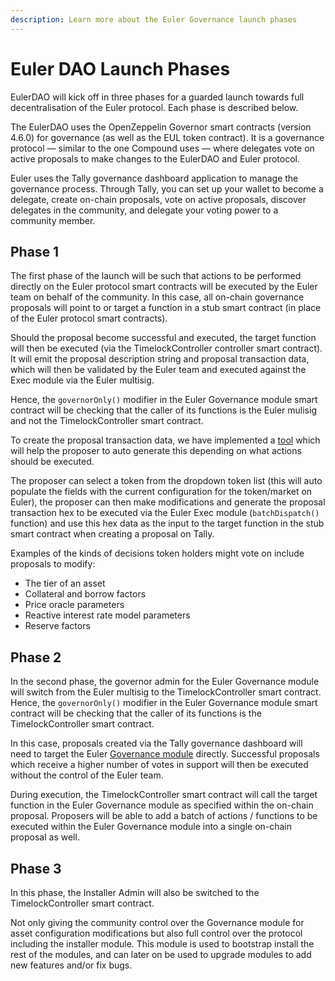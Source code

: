 ```yaml
---
description: Learn more about the Euler Governance launch phases
---
```


# Euler DAO Launch Phases

EulerDAO will kick off in three phases for a guarded launch towards full decentralisation of the Euler protocol. Each phase is described below.

The EulerDAO uses the OpenZeppelin Governor smart contracts (version 4.6.0) for governance (as well as the EUL token contract). It is a governance protocol — similar to the one Compound uses — where delegates vote on active proposals to make changes to the EulerDAO and Euler protocol.

Euler uses the Tally governance dashboard application to manage the governance process. Through Tally, you can set up your wallet to become a delegate, create on-chain proposals, vote on active proposals, discover delegates in the community, and delegate your voting power to a community member.


## Phase 1 
The first phase of the launch will be such that actions to be performed directly on the Euler protocol smart contracts will be executed by the Euler team on behalf of the community. In this case, all on-chain governance proposals will point to or target a function in a stub smart contract (in place of the Euler protocol smart contracts).

Should the proposal become successful and executed, the target function will then be executed (via the TimelockController controller smart contract). It will emit the proposal description string and proposal transaction data, which will then be validated by the Euler team and executed against the Exec module via the Euler multisig.

Hence, the `governorOnly()` modifier in the Euler Governance module smart contract will be checking that the caller of its functions is the Euler mulisig and not the TimelockController smart contract.

To create the proposal transaction data, we have implemented a [tool](https://governance.euler.finance/) which will help the proposer to auto generate this depending on what actions should be executed. 

The proposer can select a token from the dropdown token list (this will auto populate the fields with the current configuration for the token/market on Euler), the proposer can then make modifications and generate the proposal transaction hex to be executed via the Euler Exec module (`batchDispatch()` function) and use this hex data as the input to the target function in the stub smart contract when creating a proposal on Tally.

Examples of the kinds of decisions token holders might vote on include proposals to modify:
* The tier of an asset
* Collateral and borrow factors
* Price oracle parameters
* Reactive interest rate model parameters
* Reserve factors


## Phase 2 
In the second phase, the governor admin for the Euler Governance module will switch from the Euler multisig to the TimelockController smart contract. Hence, the `governorOnly()` modifier in the Euler Governance module smart contract will be checking that the caller of its functions is the TimelockController smart contract.

In this case, proposals created via the Tally governance dashboard will need to target the Euler [Governance module](https://github.com/euler-xyz/euler-contracts/blob/master/contracts/modules/Governance.sol) directly. Successful proposals which receive a higher number of votes in support will then be executed without the control of the Euler team. 

During execution, the TimelockController smart contract will call the target function in the Euler Governance module as specified within the on-chain proposal. Proposers will be able to add a batch of actions / functions to be executed within the Euler Governance module into a single on-chain proposal as well.

## Phase 3
In this phase, the Installer Admin will also be switched to the TimelockController smart contract.

Not only giving the community control over the Governance module for asset configuration modifications but also full control over the protocol including the installer module. This module is used to bootstrap install the rest of the modules, and can later on be used to upgrade modules to add new features and/or fix bugs.